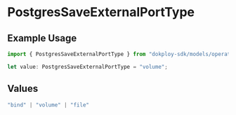 # PostgresSaveExternalPortType

## Example Usage

```typescript
import { PostgresSaveExternalPortType } from "dokploy-sdk/models/operations";

let value: PostgresSaveExternalPortType = "volume";
```

## Values

```typescript
"bind" | "volume" | "file"
```